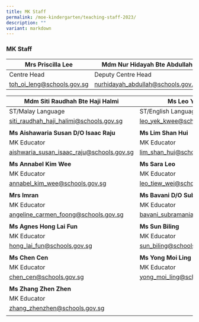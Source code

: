 ```yaml
---
title: MK Staff
permalink: /moe-kindergarten/teaching-staff-2023/
description: ""
variant: markdown
---
```

### **MK Staff**

| Mrs Priscilla Lee | Mdm Nur Hidayah Bte Abdullah | |
| -------- | -------- |-------- |
| Centre Head| Deputy Centre Head| |
| [toh_oi_leng@schools.gov.sg](mailto:toh_oi_leng@schools.gov.sg) | [nurhidayah_abdullah@schools.gov.sg](mailto:nurhidayah_abdullah@schools.gov.sg) | |

| Mdm Siti Raudhah Bte Haji Halmi | Ms Leo Yek Kwee | Ms Vetharupeni Thanalan Rubi |
| -------- | -------- | -------- |
| ST/Malay Language   | ST/English Language    | MK Educator 
| [siti\_raudhah\_haji\_halimi@schools.gov.sg](mailto:siti_raudhah_haji_halimi@schools.gov.sg) | [leo\_yek\_kwee@schools.gov.sg](mailto:leo_yek_kwee@schools.gov.sg) | [vetharupeni\_thanalan@schools.gov.sg](mailto:vetharupeni_thanalan@schools.gov.sg/) |
|     |    |     |
| **Ms Aishawaria Susan D/O Isaac Raju** | **Ms Lim Shan Hui** | **Naasiha Bte Reduan** |
| MK Educator   | MK Educator      | MK Educator      |
| [aishwaria\_susan\_isaac\_raju@schools.gov.sg](mailto:aishwaria_susan_isaac_raju@schools.gov.sg) | [lim\_shan\_hui@schools.gov.sg](mailto:lim_shan_hui@schools.gov.sg) | [naasiha\_reduan@schools.gov.sg](mailto:naasiha_reduan@schools.gov.sg) | 
|     |    |     |
| **Ms Annabel Kim Wee**  | **Ms Sara Leo**    | **Ms Leck Chi Ling**   |
| MK Educator     | MK Educator     | MK Educator    |
[annabel\_kim\_wee@schools.gov.sg](mailto:annabel_kim_wee@schools.gov.sg) | [leo\_tiew\_wei@schools.gov.sg](mailto:leo_tiew_wei@schools.gov.sg) | [leck\_chi\_ling@schools.gov.sg](mailto:leck_chi_ling@schools.gov.sg) | 
|     |    |     |
| **Mrs Imran**    | **Ms Bavani D/O Subramaniam** |  **Ms Bian Ni**     |
| MK Educator    | MK Educator   | MK Educator   |
[angeline\_carmen\_foong@schools.gov.sg](mailto:angeline_carmen_foong@schools.gov.sg) |[bavani\_subramaniam@schools.gov.sg](mailto:bavani_subramaniam@schools.gov.sg) |[bian\_ni@schools.gov.sg](mailto:bian_ni@schools.gov.sg) | 
|     |    |     |
 **Ms Agnes Hong Lai Fun**    | **Ms Sun Biling**     | **Ms Fu Yuehua**
| MK Educator  | MK Educator    | MK Educator |
|[hong_lai_fun@schools.gov.sg](mailto:hong_lai_fun@schools.gov.sg) | [sun_biling@schools.gov.sg](mailto:sun_biling@schools.gov.sg) |[fu\_yuehua@schools.gov.sg](mailto:fu_yuehua@schools.gov.sg) | 
|     |    |     |
**Ms Chen Cen**    | **Ms Yong Moi Ling**     | **Ms Lin Chun Yan** 
| MK Educator  | MK Educator    | MK Educator |
|[chen\_cen@schools.gov.sg](mailto:chen_cen@schools.gov.sg) | [yong\_moi\_ling@schools.gov.sg](mailto:yong_moi_ling@schools.gov.sg) |[lin\_chun\_yan@schools.gov.sg](mailto:lin_chun_yan@schools.gov.sg) | 
|     |    |     |
**Ms Zhang Zhen Zhen**    |      | 
| MK Educator  |     |  |
|[zhang_zhenzhen@schools.gov.sg](mailto:Zhang_Zhenzhen@schools.gov.sg) |  || 
|     |    |     |